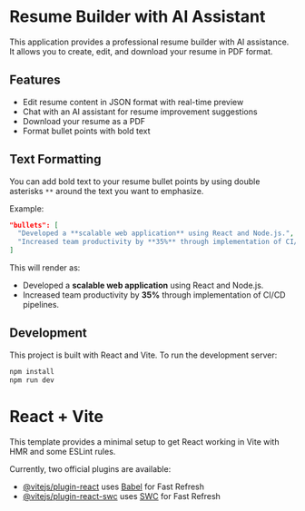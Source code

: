 # Resume Builder with AI Assistant

This application provides a professional resume builder with AI assistance. It allows you to create, edit, and download your resume in PDF format.

## Features

- Edit resume content in JSON format with real-time preview
- Chat with an AI assistant for resume improvement suggestions
- Download your resume as a PDF
- Format bullet points with bold text

## Text Formatting

You can add bold text to your resume bullet points by using double asterisks `**` around the text you want to emphasize.

Example:

```json
"bullets": [
  "Developed a **scalable web application** using React and Node.js.",
  "Increased team productivity by **35%** through implementation of CI/CD pipelines."
]
```

This will render as:
- Developed a **scalable web application** using React and Node.js.
- Increased team productivity by **35%** through implementation of CI/CD pipelines.

## Development

This project is built with React and Vite. To run the development server:

```bash
npm install
npm run dev
```

# React + Vite

This template provides a minimal setup to get React working in Vite with HMR and some ESLint rules.

Currently, two official plugins are available:

- [@vitejs/plugin-react](https://github.com/vitejs/vite-plugin-react/blob/main/packages/plugin-react/README.md) uses [Babel](https://babeljs.io/) for Fast Refresh
- [@vitejs/plugin-react-swc](https://github.com/vitejs/vite-plugin-react-swc) uses [SWC](https://swc.rs/) for Fast Refresh
